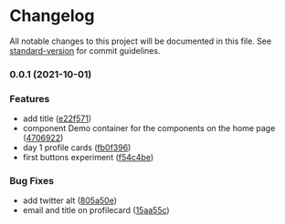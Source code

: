 # Changelog

All notable changes to this project will be documented in this file. See [standard-version](https://github.com/conventional-changelog/standard-version) for commit guidelines.

### 0.0.1 (2021-10-01)

### Features

- add title ([e22f571](https://github.com/bassochette/ui-experiments/commit/e22f5718f05c29f8ba7f283a381aec8a5761fce6))
- component Demo container for the components on the home page ([4706922](https://github.com/bassochette/ui-experiments/commit/4706922ec099ed061beef9876665b0ab1560620e))
- day 1 profile cards ([fb0f396](https://github.com/bassochette/ui-experiments/commit/fb0f396bf02e1336b241894cf80c86f6abe24050))
- first buttons experiment ([f54c4be](https://github.com/bassochette/ui-experiments/commit/f54c4be853a5569fb5c20f2f44d0bdcbd23494e2))

### Bug Fixes

- add twitter alt ([805a50e](https://github.com/bassochette/ui-experiments/commit/805a50ef832854653ec906e4872e2711f28d5f8c))
- email and title on profilecard ([15aa55c](https://github.com/bassochette/ui-experiments/commit/15aa55c45d4fb39ecbf6acdb0cb4a6e38c3f4645))
